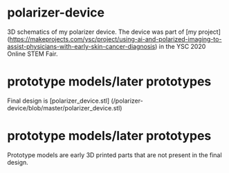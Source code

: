 # polarizer-device
3D schematics of my polarizer device. The device was part of [my project] (https://makeprojects.com/ysc/project/using-ai-and-polarized-imaging-to-assist-physicians-with-early-skin-cancer-diagnosis) in the YSC 2020 Online STEM Fair.

# prototype models/later prototypes
Final design is [polarizer_device.stl] (/polarizer-device/blob/master/polarizer_device.stl)

# prototype models/later prototypes
Prototype models are early 3D printed parts that are not present in the final design.
